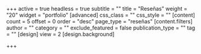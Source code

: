+++
active = true
headless = true
subtitle = ""
title = "Reseñas"
weight = "20"
widget = "portfolio"
[advanced]
css_class = ""
css_style = ""
[content]
count = 5
offset = 0
order = "desc"
page_type = "reseñas"
[content.filters]
author = ""
category = ""
exclude_featured = false
publication_type = ""
tag = ""
[design]
view = 2
[design.background]

+++
